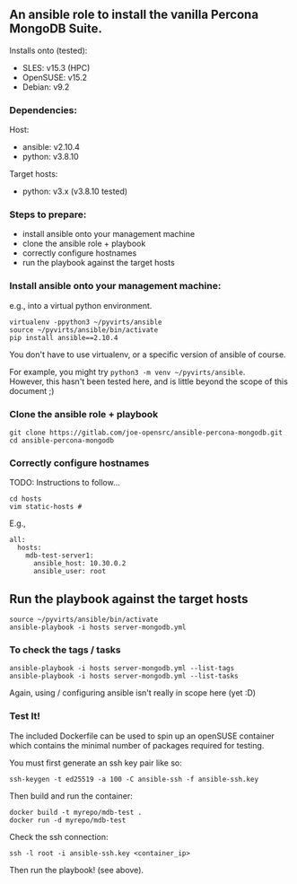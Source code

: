 
## An ansible role to install the vanilla Percona MongoDB Suite.

Installs onto (tested):
  - SLES:     v15.3 (HPC)
  - OpenSUSE: v15.2
  - Debian:   v9.2

### Dependencies:

  Host:
   - ansible: v2.10.4
   - python:  v3.8.10

  Target hosts:
   - python:  v3.x (v3.8.10 tested)

### Steps to prepare:
  - install ansible onto your management machine
  - clone the ansible role + playbook
  - correctly configure hostnames
  - run the playbook against the target hosts


### Install ansible onto your management machine:
e.g., into a virtual python environment.  

```
virtualenv -ppython3 ~/pyvirts/ansible
source ~/pyvirts/ansible/bin/activate
pip install ansible==2.10.4
```

You don't have to use virtualenv, or a specific version of ansible of course.

For example, you might try `python3 -m venv ~/pyvirts/ansible`.</br>
However, this hasn't been tested here, and is little beyond the scope of this document ;)
 
### Clone the ansible role + playbook

```
git clone https://gitlab.com/joe-opensrc/ansible-percona-mongodb.git
cd ansible-percona-mongodb
```
### Correctly configure hostnames

TODO: Instructions to follow...

```
cd hosts
vim static-hosts # 
```

E.g.,

```
all:
  hosts:
    mdb-test-server1:
      ansible_host: 10.30.0.2
      ansible_user: root
```

## Run the playbook against the target hosts

```
source ~/pyvirts/ansible/bin/activate
ansible-playbook -i hosts server-mongodb.yml
```

### To check the tags / tasks

```
ansible-playbook -i hosts server-mongodb.yml --list-tags
ansible-playbook -i hosts server-mongodb.yml --list-tasks
```

Again, using / configuring ansible isn't really in scope here (yet :D)

### Test It!

The included Dockerfile can be used to spin up an openSUSE container </br>
which contains the minimal number of packages required for testing.

You must first generate an ssh key pair like so:

```
ssh-keygen -t ed25519 -a 100 -C ansible-ssh -f ansible-ssh.key
```

Then build and run the container:

```
docker build -t myrepo/mdb-test .
docker run -d myrepo/mdb-test 
```

Check the ssh connection:

```
ssh -l root -i ansible-ssh.key <container_ip>
```

Then run the playbook! (see above).
